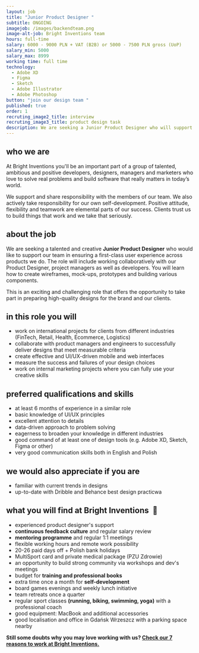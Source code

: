 ```yaml
---
layout: job
title: "Junior Product Designer "
subtitle: ONGOING
imagejob: /images/backendteam.png
image-alt-job: Bright Inventions team
hours: full-time
salary: 6000 - 9000 PLN + VAT (B2B) or 5000 - 7500 PLN gross (UoP)
salary_min: 5000
salary_max: 8999
working time: full time
technology:
  - Adobe XD 
  - Figma 
  - Sketch 
  - Adobe Illustrator 
  - Adobe Photoshop
button: "join our design team "
published: true
order: 1
recruting_image2_title: interview
recruting_image3_title: product design task
description: We are seeking a Junior Product Designer who will support our product design team. You will learn how to create wireframes, mock-ups and prototypes. Apply!
---
```

## who we are

At Bright Inventions you'll be an important part of a group of talented, ambitious and positive developers, designers, managers and marketers who love to solve real problems and build software that really matters in today’s world. 

We support and share responsibility with the members of our team. We also actively take responsibility for our own self-development. Positive attitude, flexibility and teamwork are elemental parts of our success. Clients trust us to build things that work and we take that seriously. 

## about the job

We are seeking a talented and creative **Junior Product Designer** who would like to support our team in ensuring a first-class user experience across products we do. The role will include working collaboratively with our Product Designer, project managers as well as developers. You will learn how to create wireframes, mock-ups, prototypes and building various components. 

This is an exciting and challenging role that offers the opportunity to take part in preparing high-quality designs for the brand and our clients. 
  

## in this role you will

* work on international projects for clients from different industries (FinTech, Retail, Health, Ecommerce, Logistics) 
* collaborate with product managers and engineers to successfully deliver designs that meet measurable criteria
* create effective and UI/UX-driven mobile and web interfaces
* measure the success and failures of your design choices
* work on internal marketing projects where you can fully use your creative skills 

## preferred qualifications and skills

* at least 6 months of experience in a similar role
* basic knowledge of UI/UX principles
* excellent attention to details
* data-driven approach to problem solving
* eagerness to broaden your knowledge in different industries 
* good command of at least one of design tools (e.g. Adobe XD, Sketch, Figma or other)
* very good communication skills both in English and Polish

## we would also appreciate if you are

* familiar with current trends in designs 
* up-to-date with Dribble and Behance best design practicwa  

## **what you will find at Bright Inventions**  **🧡**
* experienced product designer's support
* **continuous feedback culture** and regular salary review
* **mentoring programme** and regular 1:1 meetings
* flexible working hours and remote work possibility
* 20-26 paid days off + Polish bank holidays
* MultiSport card and private medical package (PZU Zdrowie)
* an opportunity to build strong community via workshops and dev's meetings 
* budget for **training and professional books**
* extra time once a month for **self-development**
* board games evenings and weekly lunch initiative
* team retreats once a quarter
* regular sport classes **(running, biking, swimming, yoga)** with a professional coach
* good equipment: MacBook and additional accessories
* good localisation and office in Gdańsk Wrzeszcz with a parking space nearby

**Still some doubts why you may love working with us? [Check our 7 reasons to work at Bright Inventions.](https://brightinventions.pl/blog/reasons-to-join-bright/)**
